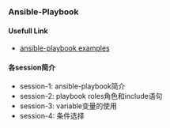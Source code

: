 ### Ansible-Playbook

#### Usefull Link

- [ansible-playbook examples](https://github.com/ansible/ansible-examples)

#### 各session简介
- session-1: ansible-playbook简介
- session-2: playbook roles角色和include语句
- session-3: variable变量的使用
- session-4: 条件选择